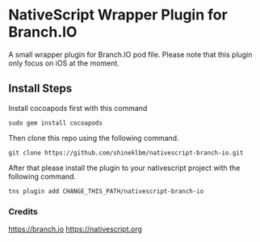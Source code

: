 # NativeScript Wrapper Plugin for Branch.IO
A small wrapper plugin for Branch.IO pod file.
Please note that this plugin only focus on iOS at the moment.

## Install Steps
Install cocoapods first with this command

```
sudo gem install cocoapods
```

Then clone this repo using the following command.

```
git clone https://github.com/shineklbm/nativescript-branch-io.git
```

After that please install the plugin to your nativescript project with the following command.

```
tns plugin add CHANGE_THIS_PATH/nativescript-branch-io
```

### Credits
https://branch.io
https://nativescript.org